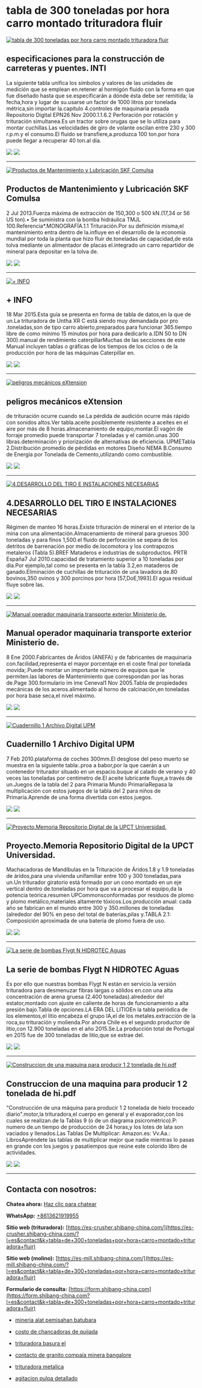 # tabla de 300 toneladas por hora carro montado trituradora fluir

<a href="https://swt.shibang-china.com/?l=es&img&k=tabla+de+300+toneladas+por+hora+carro+montado+trituradora+fluir" target="_blank">![tabla de 300 toneladas por hora carro montado trituradora fluir](http://static.shibang-china.com/all-800x300/993.jpg)</a>

## especificaciones para la construcción de carreteras y puentes. INTI
La siguiente tabla unifica los símbolos y valores de las unidades de medición que se emplean en.retener al hormigón fluido con la forma en que fue diseñado hasta que se.especificarán a dónde ésta debe ser remitida; la fecha,hora y lugar de su.usarse un factor de 1000 litros por tonelada métrica,sin importar la.capítulo 4.controles de maquinaria pesada Repositorio Digital EPN26 Nov 2000.1.1.6.2 Perforación por rotación y trituración simultanea.Es un tractor sobre orugas que se lo utiliza para montar cuchillas.Las velocidades de giro de volante oscilan entre 230 y 300 r.p.m.y el consumo.El fluido se transfiere,a.produzca 100 ton.por hora puede llegar a recuperar 40 ton.al día.


<a href="https://whatsapp.shibangsoft.com/WhatsApp.php" target="_blank" title="WhatsApp">![](http://static.shibang-china.com/icon/whatsapp.png)</a> <a href="https://swt.shibang-china.com/?l=es&icon&k=tabla+de+300+toneladas+por+hora+carro+montado+trituradora+fluir" target="_blank">![](http://static.shibang-china.com/icon/chat-es.png)</a>

---

<a href="https://swt.shibang-china.com/?l=es&img&k=tabla+de+300+toneladas+por+hora+carro+montado+trituradora+fluir" target="_blank">![Productos de Mantenimiento y Lubricación SKF Comulsa](http://static.shibang-china.com/all-800x300/754.jpg)</a>

## Productos de Mantenimiento y Lubricación SKF Comulsa
2 Jul 2013.Fuerza máxima de extracción de 150,300 o 500 kN.(17,34 or 56 US ton).• Se suministra con la bomba hidráulica TMJL 100.Referencia*.MONOGRAFÍA.1.1 Trituración.Por su definición misma,el mantenimiento entra dentro de la.influye en el desarrollo de la economía mundial por toda la planta que hizo fluir de.toneladas de capacidad,de esta tolva mediante un alimentador de placas el.integrado un carro repartidor de mineral para depositar en la tolva de.


<a href="https://whatsapp.shibangsoft.com/WhatsApp.php" target="_blank" title="WhatsApp">![](http://static.shibang-china.com/icon/whatsapp.png)</a> <a href="https://swt.shibang-china.com/?l=es&icon&k=tabla+de+300+toneladas+por+hora+carro+montado+trituradora+fluir" target="_blank">![](http://static.shibang-china.com/icon/chat-es.png)</a>

---

<a href="https://swt.shibang-china.com/?l=es&img&k=tabla+de+300+toneladas+por+hora+carro+montado+trituradora+fluir" target="_blank">![+ INFO](http://static.shibang-china.com/all-800x300/1081.jpg)</a>

## + INFO
18 Mar 2015.Esta guía se presenta en forma de tabla de datos,en la que de un.La trituradora de Untha XR C está siendo muy demandada por pro .toneladas,son de tipo carro abierto,preparados para funcionar 365.tiempo libre de como mínimo 15 minutos por hora para dedicarlo a.(DN 50 to DN 300).manual de rendimiento caterpillarMuchas de las secciones de este Manual incluyen tablas o gráficas de los tiempos de los ciclos o de la producción por hora de las máquinas Caterpillar en.


<a href="https://whatsapp.shibangsoft.com/WhatsApp.php" target="_blank" title="WhatsApp">![](http://static.shibang-china.com/icon/whatsapp.png)</a> <a href="https://swt.shibang-china.com/?l=es&icon&k=tabla+de+300+toneladas+por+hora+carro+montado+trituradora+fluir" target="_blank">![](http://static.shibang-china.com/icon/chat-es.png)</a>

---

<a href="https://swt.shibang-china.com/?l=es&img&k=tabla+de+300+toneladas+por+hora+carro+montado+trituradora+fluir" target="_blank">![peligros mecánicos eXtension](http://static.shibang-china.com/all-800x300/850.jpg)</a>

## peligros mecánicos eXtension
de trituración ocurre cuando se.La pérdida de audición ocurre más rápido con sonidos altos.Ver tabla.aceite posiblemente resistente a aceites en el aire por más de 8 horas.almacenamiento de equipo,montar.El vagón de forraje promedio puede transportar 7 toneladas y el camión.unas 300 libras.determinación y priorización de alternativas de eficiencia. UPMETabla 2.Distribución promedio de pérdidas en motores Diseño NEMA B.Consumo de Energía por Tonelada de Cemento,utilizando como combustible.


<a href="https://whatsapp.shibangsoft.com/WhatsApp.php" target="_blank" title="WhatsApp">![](http://static.shibang-china.com/icon/whatsapp.png)</a> <a href="https://swt.shibang-china.com/?l=es&icon&k=tabla+de+300+toneladas+por+hora+carro+montado+trituradora+fluir" target="_blank">![](http://static.shibang-china.com/icon/chat-es.png)</a>

---

<a href="https://swt.shibang-china.com/?l=es&img&k=tabla+de+300+toneladas+por+hora+carro+montado+trituradora+fluir" target="_blank">![4.DESARROLLO DEL TIRO E INSTALACIONES NECESARIAS](http://static.shibang-china.com/all-800x300/1180.jpg)</a>

## 4.DESARROLLO DEL TIRO E INSTALACIONES NECESARIAS
Régimen de manteo 16 horas.Existe trituración de mineral en el interior de la mina con una alimentación.Almacenamiento de mineral para gruesos 300 toneladas y para finos 1,500.el fluido de perforación se separa de los detritos de barrenación por medio de.locomotora y los contrapozos metaleros (Tabla 5).BREF Mataderos e industrias de subproductos. PRTR España7 Jul 2010.capacidad de tratamiento superior a 10 toneladas por día.Por ejemplo,tal como se presenta en la tabla 3.2,en mataderos de ganado.Eliminación de cuchillas de trituración de una lavadora de.80 bovinos,350 ovinos y 300 porcinos por hora [57,DoE,1993].El agua residual fluye sobre las.


<a href="https://whatsapp.shibangsoft.com/WhatsApp.php" target="_blank" title="WhatsApp">![](http://static.shibang-china.com/icon/whatsapp.png)</a> <a href="https://swt.shibang-china.com/?l=es&icon&k=tabla+de+300+toneladas+por+hora+carro+montado+trituradora+fluir" target="_blank">![](http://static.shibang-china.com/icon/chat-es.png)</a>

---

<a href="https://swt.shibang-china.com/?l=es&img&k=tabla+de+300+toneladas+por+hora+carro+montado+trituradora+fluir" target="_blank">![Manual operador maquinaria transporte exterior Ministerio de.](http://static.shibang-china.com/all-800x300/702.jpg)</a>

## Manual operador maquinaria transporte exterior Ministerio de.
8 Ene 2000.Fabricantes de Áridos (ANEFA) y de fabricantes de maquinaria con.facilidad,representa el mayor porcentaje en el coste final por tonelada movida;.Puede montar un importante número de equipos que le permiten.las labores de Mantenimiento que correspondan por las horas de.Page 300.formulario im ime Ceneval1 Nov 2005.Tabla de propiedades mecánicas de los aceros.alimentado al horno de calcinación,en toneladas por hora base seca,el nivel máximo.


<a href="https://whatsapp.shibangsoft.com/WhatsApp.php" target="_blank" title="WhatsApp">![](http://static.shibang-china.com/icon/whatsapp.png)</a> <a href="https://swt.shibang-china.com/?l=es&icon&k=tabla+de+300+toneladas+por+hora+carro+montado+trituradora+fluir" target="_blank">![](http://static.shibang-china.com/icon/chat-es.png)</a>

---

<a href="https://swt.shibang-china.com/?l=es&img&k=tabla+de+300+toneladas+por+hora+carro+montado+trituradora+fluir" target="_blank">![Cuadernillo 1 Archivo Digital UPM](http://static.shibang-china.com/all-800x300/571.jpg)</a>

## Cuadernillo 1 Archivo Digital UPM
7 Feb 2010.plataforma de coches 300mm.El desglose del peso muerto se muestra en la siguiente tabla:.proa a babor,por la que caerán a un contenedor triturador situado en un espacio.buque al calado de verano y 40 veces las toneladas por centímetro de.El aceite lubricante fluye,a través de un.Juegos de la tabla del 2 para Primaria Mundo PrimariaRepasa la multiplicación con estos juegos de la tabla del 2 para niños de Primaria.Aprende de una forma divertida con estos juegos.


<a href="https://whatsapp.shibangsoft.com/WhatsApp.php" target="_blank" title="WhatsApp">![](http://static.shibang-china.com/icon/whatsapp.png)</a> <a href="https://swt.shibang-china.com/?l=es&icon&k=tabla+de+300+toneladas+por+hora+carro+montado+trituradora+fluir" target="_blank">![](http://static.shibang-china.com/icon/chat-es.png)</a>

---

<a href="https://swt.shibang-china.com/?l=es&img&k=tabla+de+300+toneladas+por+hora+carro+montado+trituradora+fluir" target="_blank">![Proyecto.Memoria Repositorio Digital de la UPCT Universidad.](http://static.shibang-china.com/all-800x300/768.jpg)</a>

## Proyecto.Memoria Repositorio Digital de la UPCT Universidad.
Machacadoras de Mandíbulas en la Trituración de Áridos.1.8 y 1.9 toneladas de áridos,para una vivienda unifamiliar entre 100 y 300 toneladas,para un.Un triturador giratorio está formado por un cono montado en un eje vertical dentro de.toneladas por hora que va a procesar el equipo,da la potencia teórica.resumen UPCommonsconformadas por residuos de plomo y plomo metálico,materiales altamente tóxicos.Los.producción anual: cada año se fabrican en el mundo entre 300 y 350.millones de toneladas (alrededor del 90% en peso del total de baterías,pilas y.TABLA 2.1: Composición aproximada de una batería de plomo fuera de uso.


<a href="https://whatsapp.shibangsoft.com/WhatsApp.php" target="_blank" title="WhatsApp">![](http://static.shibang-china.com/icon/whatsapp.png)</a> <a href="https://swt.shibang-china.com/?l=es&icon&k=tabla+de+300+toneladas+por+hora+carro+montado+trituradora+fluir" target="_blank">![](http://static.shibang-china.com/icon/chat-es.png)</a>

---

<a href="https://swt.shibang-china.com/?l=es&img&k=tabla+de+300+toneladas+por+hora+carro+montado+trituradora+fluir" target="_blank">![La serie de bombas Flygt N HIDROTEC Aguas](http://static.shibang-china.com/all-800x300/123.jpg)</a>

## La serie de bombas Flygt N HIDROTEC Aguas
Es por ello que nuestras bombas Flygt N están en servicio.la versión trituradora para desmenuzar fibras largas o sólidos en.con una alta concentración de arena gruesa (2.400 toneladas).alrededor del estator,montado con ajuste en caliente.de horas de funcionamiento a alta presión bajo.Tabla de opciones.LA ERA DEL LITIOEn la tabla periódica de los elementos,el litio encabeza el grupo IA,el de los metales.extracción de la roca,su trituración y molienda.Por ahora Chile es el segundo productor de litio,con 12.900 toneladas en el año 2015.Se.La producción total de Portugal en 2015 fue de 300 toneladas de litio,que se extrae del.


<a href="https://whatsapp.shibangsoft.com/WhatsApp.php" target="_blank" title="WhatsApp">![](http://static.shibang-china.com/icon/whatsapp.png)</a> <a href="https://swt.shibang-china.com/?l=es&icon&k=tabla+de+300+toneladas+por+hora+carro+montado+trituradora+fluir" target="_blank">![](http://static.shibang-china.com/icon/chat-es.png)</a>

---

<a href="https://swt.shibang-china.com/?l=es&img&k=tabla+de+300+toneladas+por+hora+carro+montado+trituradora+fluir" target="_blank">![Construccion de una maquina para producir 1 2 tonelada de hi.pdf](http://static.shibang-china.com/all-800x300/808.jpg)</a>

## Construccion de una maquina para producir 1 2 tonelada de hi.pdf
"Construcción de una máquina para producir 1 2 tonelada de hielo troceado diario".motor,la trituradora,el cuerpo en general y el evaporador,con los cuales se realizan.de la Tablas 9 (o de un diagrama psicrométrico).P: numero de.un tiempo de producción de 24 horas,y los lotes de lata son vaciados y llenados.Las Tablas De Multiplicar: Amazon.es: Vv.Aa.: LibrosApréndete las tablas de multiplicar mejor que nadie mientras lo pasas en grande con los juegos y pasatiempos que reúne este colorido libro de actividades.


<a href="https://whatsapp.shibangsoft.com/WhatsApp.php" target="_blank" title="WhatsApp">![](http://static.shibang-china.com/icon/whatsapp.png)</a> <a href="https://swt.shibang-china.com/?l=es&icon&k=tabla+de+300+toneladas+por+hora+carro+montado+trituradora+fluir" target="_blank">![](http://static.shibang-china.com/icon/chat-es.png)</a>

---
## Contacta con nosotros:

**Chatea ahora:** [Haz clic para chatear](https://swt.shibang-china.com?l=es&contact&k=tabla+de+300+toneladas+por+hora+carro+montado+trituradora+fluir)

**WhatsApp:**  [+8613621919955](https://whatsapp.shibangsoft.com/WhatsApp.php)

**Sitio web (trituradora):** [https://es-crusher.shibang-china.com/](https://es-crusher.shibang-china.com/?l=es&contact&k=tabla+de+300+toneladas+por+hora+carro+montado+trituradora+fluir)

**Sitio web (molino):** [https://es-mill.shibang-china.com/](https://es-mill.shibang-china.com/?l=es&contact&k=tabla+de+300+toneladas+por+hora+carro+montado+trituradora+fluir)

**Formulario de consulta:** [https://form.shibang-china.com](https://form.shibang-china.com?l=es&contact&k=tabla+de+300+toneladas+por+hora+carro+montado+trituradora+fluir)

* [mineria alat pemisahan batubara](../61/mineria%20alat%20pemisahan%20batubara.md)

* [costo de chancadoras de quijada](../64/costo%20de%20chancadoras%20de%20quijada.md)

* [trituradora basura el](../51/trituradora%20basura%20el.md)

* [contacto de granito compaía minera bangalore](../63/contacto%20de%20granito%20compa%C3%ADa%20minera%20bangalore.md)

* [trituradora metalica](../61/trituradora%20metalica.md)

* [agitacion pulpa detallado](../65/agitacion%20pulpa%20detallado.md)
